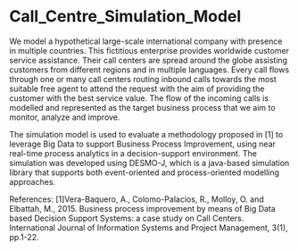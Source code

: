 # Call_Centre_Simulation_Model
We model a hypothetical large-scale international company with presence in multiple countries.
This fictitious enterprise provides worldwide customer service assistance. 
Their call centers are spread around the globe assisting customers from different regions and in multiple languages. 
Every call flows through one or many call centers routing inbound calls towards the most suitable free agent to attend the request with the aim of providing the customer with the best service value. The flow of the incoming calls is modelled and represented as the target business process that we aim to monitor, analyze and improve.

The simulation model is used to evaluate a methodology proposed in [1] to leverage Big Data to support Business Process Improvement, using near real-time process analytics in a decision-support environment.
The simulation was developed using DESMO-J, which is a java-based simulation library that supports both event-oriented and process-oriented modelling approaches.


References:
[1]Vera-Baquero, A., Colomo-Palacios, R., Molloy, O. and Elbattah, M., 2015. Business process improvement by means of Big Data based Decision Support Systems: a case study on Call Centers. International Journal of Information Systems and Project Management, 3(1), pp.1-22.
